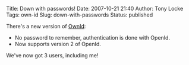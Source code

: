 Title: Down with passwords!
Date: 2007-10-21 21:40
Author: Tony Locke
Tags: own-id
Slug: down-with-passwords
Status: published

There's a new version of [OwnId](http://www.own-id.com/):  

-   No password to remember, authentication is done with OpenId.
-   Now supports version 2 of OpenId.

We've now got 3 users, including me!
